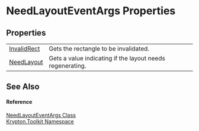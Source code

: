 # NeedLayoutEventArgs Properties




## Properties
<table>
<tr>
<td><a href="e4da3172-6253-f25d-ff84-cfc1ad1f20e7.md">InvalidRect</a></td>
<td>Gets the rectangle to be invalidated.</td></tr>
<tr>
<td><a href="470564ef-09fa-1da1-75df-a0fce73b73f9.md">NeedLayout</a></td>
<td>Gets a value indicating if the layout needs regenerating.</td></tr>
</table>

## See Also


#### Reference
<a href="e541e815-30cf-c1f5-e070-02f90c1e4caa.md">NeedLayoutEventArgs Class</a>  
<a href="79d2eac2-21f4-54ff-7552-b20c33c30600.md">Krypton.Toolkit Namespace</a>  
